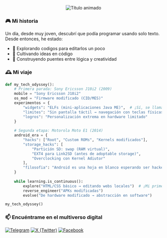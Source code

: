 <div align="center">
  <img src="https://readme-typing-svg.demolab.com?font=Fira+Code&size=20&duration=3000&pause=1000&color=58A6FF&center=true&vCenter=true&width=435&lines=Hola!+👀;Soy+Hazael;Estudiante+programador+y+autodidacta" alt="Título animado" />
</div>

### 🎮 Mi historia

Un día, desde muy joven, descubrí que podía programar usando solo texto. Desde entonces, he estado:
- 🔭 Explorando codigos para editarlos un poco
- 🌱 Cultivando ideas en código
- 🚀 Construyendo puentes entre lógica y creatividad


### 🕰️ **Mi viaje**
```python
def my_tech_odyssey():
    # Primera parada: Sony Ericsson J10i2 (2009)
    mobile = "Sony Ericsson J10i2"
    os_mod = "Firmware modificado (CID/MES)"
    experimentos = {
        "widgets": "ELFs (mini-aplicaciones Java ME)",  # ¡Sí, se llamaban ELFs!
        "limites": "Sin pantalla táctil → navegación con teclas físicas",
        "logros": "Personalización extrema en hardware limitado"
    }
    
    # Segunda etapa: Motorola Moto E1 (2014)
    android_era = {
        "hacks": ["Root", "Custom ROMs", "Kernels modificados"],
        "storage_hacks": [
            "Partición SD: swap (RAM virtual)", 
            "EXT4 para Link2SD (antes de adoptable storage)",
            "Overclocking con Kernel Adiutor"
        ],
        "filosofia": "Android es una hoja en blanco esperando ser hackeada"
    }
    
    while learning.is_continuous():
        explore("HTML/CSS básico → editando webs locales")  # ¡Mi primer "código" sin saberlo!
        reverse_engineer("APKs modificadas")
        evolve("De hardware modificado → abstracción en software")

my_tech_odyssey()
```

### 📫 Encuéntrame en el multiverso digital

[![Telegram](https://img.shields.io/badge/-Telegram-26A5E4?style=for-the-badge&logo=telegram&logoColor=white)](https://t.me/hazael013)
[![X (Twitter)](https://img.shields.io/badge/-X%20(Twitter)-000000?style=for-the-badge&logo=x&logoColor=white)](https://x.com/hazael0013)
[![Facebook](https://img.shields.io/badge/-Facebook-1877F2?style=for-the-badge&logo=facebook&logoColor=white)](https://www.facebook.com/hazael013)

<!--
**hazael013/hazael013** is a ✨ _special_ ✨ repository because its `README.md` (this file) appears on your GitHub profile.

Here are some ideas to get you started:

- 🔭 I’m currently working on ...
- 🌱 I’m currently learning ...
- 👯 I’m looking to collaborate on ...
- 🤔 I’m looking for help with ...
- 💬 Ask me about ...
- 📫 How to reach me: ...
- 😄 Pronouns: ...
- ⚡ Fun fact: ...
-->
